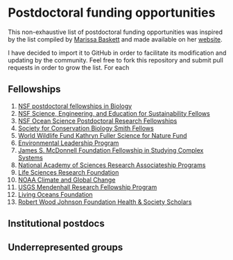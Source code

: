 # Postdoctoral funding opportunities

This non-exhaustive list of postdoctoral funding opportunities was inspired by the list compiled by [Marissa Baskett](http://www.des.ucdavis.edu/faculty/baskett) and made available on her [website](http://www.des.ucdavis.edu/faculty/baskett/links/academia.html#Postdoc). 

I have decided to import it to GitHub in order to facilitate its modification and updating by the community. Feel free to fork this repository and submit pull requests in order to grow the list. For each 

## Fellowships 

1. [NSF postdoctoral fellowships in Biology](http://www.nsf.gov/funding/pgm_summ.jsp?pims_id=503622)
2. [NSF Science, Engineering, and Education for Sustainability Fellows](http://www.nsf.gov/funding/pgm_summ.jsp?pims_id=504673)
3. [NSF Ocean Science Postdoctoral Research Fellowships](http://www.nsf.gov/funding/pgm_summ.jsp?pims_id=503668&org=OCE&from=home)
4. [Society for Conservation Biology Smith Fellows](http://www.conbio.org/mini-sites/smith-fellows)
5. [World Wildlife Fund Kathryn Fuller Science for Nature Fund](http://www.worldwildlife.org/science/fellowships/fuller/item5763.html) 
6. [Environmental Leadership Program](http://elpnet.org/programs)
7. [James S. McDonnell Foundation Fellowship in Studying Complex Systems](http://www.jsmf.org/apply/fellowship/)
8. [National Academy of Sciences Research Associateship Programs](http://sites.nationalacademies.org/pga/rap/)
9. [Life Sciences Research Foundation](http://www.lsrf.org/home)
10. [NOAA Climate and Global Change](http://www.vsp.ucar.edu/cgc/index.html)
11. [USGS Mendenhall Research Fellowship Program](http://geology.usgs.gov/postdoc/)
12. [Living Oceans Foundation](http://www.livingoceansfoundation.org/index.php?option=com_content&view=article&id=46&Itemid=178)
13. [Robert Wood Johnson Foundation Health & Society Scholars](http://www.healthandsocietyscholars.org/)

## Institutional postdocs

## Underrepresented groups
